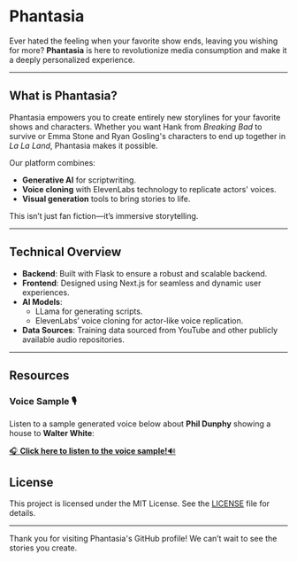 # Phantasia

Ever hated the feeling when your favorite show ends, leaving you wishing for more? **Phantasia** is here to revolutionize media consumption and make it a deeply personalized experience.

---

## What is Phantasia?
Phantasia empowers you to create entirely new storylines for your favorite shows and characters. Whether you want Hank from *Breaking Bad* to survive or Emma Stone and Ryan Gosling's characters to end up together in *La La Land*, Phantasia makes it possible.

Our platform combines:
- **Generative AI** for scriptwriting.
- **Voice cloning** with ElevenLabs technology to replicate actors' voices.
- **Visual generation** tools to bring stories to life.

This isn’t just fan fiction—it’s immersive storytelling.

---

## Technical Overview

- **Backend**: Built with Flask to ensure a robust and scalable backend.
- **Frontend**: Designed using Next.js for seamless and dynamic user experiences.
- **AI Models**:
  - LLama for generating scripts.
  - ElevenLabs’ voice cloning for actor-like voice replication.
- **Data Sources**: Training data sourced from YouTube and other publicly available audio repositories.

---

## Resources

### Voice Sample 🎙️  
Listen to a sample generated voice below about **Phil Dunphy** showing a house to **Walter White**:  

[🎧 **Click here to listen to the voice sample!**🔊](./finalaudio.mp3)


## License
This project is licensed under the MIT License. See the [LICENSE](/license/MIT.md) file for details.

---

Thank you for visiting Phantasia's GitHub profile! We can’t wait to see the stories you create.
